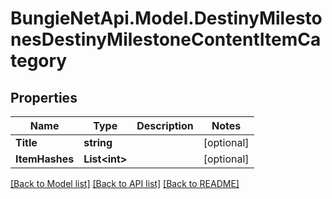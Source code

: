 
# BungieNetApi.Model.DestinyMilestonesDestinyMilestoneContentItemCategory

## Properties

Name | Type | Description | Notes
------------ | ------------- | ------------- | -------------
**Title** | **string** |  | [optional] 
**ItemHashes** | **List&lt;int&gt;** |  | [optional] 

[[Back to Model list]](../README.md#documentation-for-models)
[[Back to API list]](../README.md#documentation-for-api-endpoints)
[[Back to README]](../README.md)

